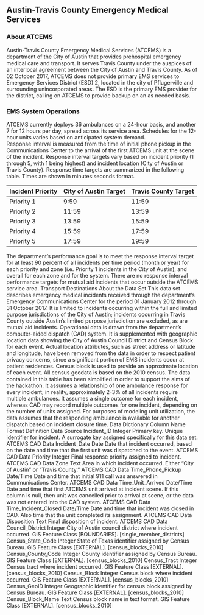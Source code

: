 ## Austin-Travis County Emergency Medical Services

### About ATCEMS

Austin-Travis County Emergency Medical Services (ATCEMS) is a department of the City of Austin that provides prehospital emergency medical care and transport.  It serves Travis County under the auspices of an interlocal agreement between the City of Austin and Travis County.  As of 02 October 2017, ATCEMS does not provide primary EMS services to Emergency Services District (ESD) 2, located in the city of Pflugerville and surrounding unincorporated areas.  The ESD is the primary EMS provider for the district, calling on ATCEMS to provide backup on an as needed basis.

### EMS System Operations

ATCEMS currently deploys 36 ambulances on a 24-hour basis, and another 7 for 12 hours per day, spread across its service area.  Schedules for the 12-hour units varies based on anticipated system demand.  
Response interval is measured from the time of initial phone pickup in the Communications Center to the arrival of the first ATCEMS unit at the scene of the incident.  Response interval targets vary based on incident priority (1 through 5, with 1 being highest) and incident location (City of Austin or Travis County).  Response time targets are summarized in the following table.  Times are shown in minutes:seconds format.


Incident Priority|	City of Austin Target|Travis County Target
---|----------|----------
Priority 1|	9:59|	11:59
Priority 2|	11:59|	13:59
Priority 3|	13:59|	15:59
Priority 4|	15:59|	17:59
Priority 5|	17:59|	19:59

The department’s performance goal is to meet the response interval target for at least 90 percent of all incidents per time period (month or year) for each priority and zone (i.e. Priority 1 incidents in the City of Austin), and overall for each zone and for the system.  There are no response interval performance targets for mutual aid incidents that occur outside the ATCEMS service area.
Transport Destinations
About the Data Set
This data set describes emergency medical incidents received through the department’s Emergency Communications Center for the period 01 January 2012 through 31 October 2017.  It is limited to incidents occurring within the full and limited purpose jurisdictions of the City of Austin; incidents occurring in Travis County outside Austin’s limited purpose jurisdiction are excluded, as are mutual aid incidents.
Operational data is drawn from the department’s computer-aided dispatch (CAD) system.  It is supplemented with geographic location data showing the City of Austin Council District and Census Block for each event.
Actual location attributes, such as street address or latitude and longitude, have been removed from the data in order to respect patient privacy concerns, since a significant portion of EMS incidents occur at patient residences.  Census block is used to provide an approximate location of each event.  All census geodata is based on the 2010 census.
The data contained in this table has been simplified in order to support the aims of the hackathon.  It assumes a relationship of one ambulance response for every incident; in reality, approximately 2-3% of all incidents require multiple ambulances.  It assumes a single outcome for each incident, whereas CAD may record multiple outcomes for one incident, depending on the number of units assigned.  For purposes of modeling unit utilization, the data assumes that the responding ambulance is available for another dispatch based on incident closure time.
Data Dictionary
Column Name	Format	Definition	Data Source
Incident_ID	Integer	Primary key.  Unique identifier for incident.  A surrogate key assigned specifically for this data set.	ATCEMS CAD Data
Incident_Date	Date	Date that incident occurred, based on the date and time that the first unit was dispatched to the event.	ATCEMS CAD Data
Priority	Integer	Final response priority assigned to incident.	ATCEMS CAD Data
Zone	Text	Area in which incident occurred.  Either “City of Austin” or “Travis County.”	ATCEMS CAD Data
Time_Phone_Pickup	Date/Time	Date and time that initial 911 call was answered in Communications Center.	ATCEMS CAD Data
Time_Unit_Arrived	Date/Time	Date and time that first ATCEMS unit arrived at incident scene.  If this column is null, then unit was cancelled prior to arrival at scene, or the data was not entered into the CAD system.	ATCEMS CAD Data
Time_Incident_Closed	Date/Time	Date and time that incident was closed in CAD.  Also time that the unit completed its assignment.	ATCEMS CAD Data
Disposition	Text	Final disposition of incident.	ATCEMS CAD Data
Council_District	Integer	City of Austin council district where incident occurred.	GIS Feature Class [BOUNDARIES]. [single_member_districts]
Census_State_Code	Integer	State of Texas identifier assigned by Census Bureau.	GIS Feature Class [EXTERNAL]. [census_blocks_2010]
Census_County_Code	Integer	County identifier assigned by Census Bureau.	GIS Feature Class [EXTERNAL]. [census_blocks_2010]
Census_Tract	Integer	Census tract where incident occurred.	GIS Feature Class [EXTERNAL]. [census_blocks_2010]
Census_Block	Integer	Census block where incident occurred.	GIS Feature Class [EXTERNAL]. [census_blocks_2010]
Census_GeoID	Integer	Geographic identifier for census block assigned by Census Bureau.	GIS Feature Class [EXTERNAL]. [census_blocks_2010]
Census_Block_Name	Text	Census block name in text format.	GIS Feature Class [EXTERNAL]. [census_blocks_2010]

